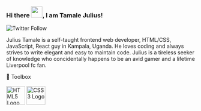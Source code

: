 ### Hi there <img src="https://raw.githubusercontent.com/MartinHeinz/MartinHeinz/master/wave.gif" width="30px">, I am Tamale Julius!

![Twitter Follow](https://img.shields.io/twitter/follow/tjewlius?style=social)

Julius Tamale is a self-taught frontend web developer, HTML/CSS, JavaScript, React guy in Kampala, Uganda.
He loves coding and always strives to write elegant and easy to maintain code.
Julius is a tireless seeker of knowledge who concidentally happens to be an avid gamer and a lifetime Liverpool fc fan.

🧰 Toolbox
<br />
<br />
<img src='https://cdn.worldvectorlogo.com/logos/html-1.svg' alt='HTML5 Logo' width='50' height='50'/> <img src='https://cdn.worldvectorlogo.com/logos/css-3.svg' alt='CSS3 Logo' width='50' height='50'/> 

